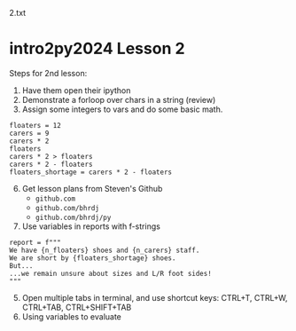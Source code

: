 2.txt
# intro2py2024 Lesson 2

Steps for 2nd lesson:
1. Have them open their ipython
2. Demonstrate a forloop over chars in a string (review)
3. Assign some integers to vars and do some basic math.
```
floaters = 12
carers = 9
carers * 2
floaters
carers * 2 > floaters
carers * 2 - floaters
floaters_shortage = carers * 2 - floaters
```
6. Get lesson plans from Steven's Github
    - ```github.com```
    - ```github.com/bhrdj```
    - ```github.com/bhrdj/py```
5. Use variables in reports with f-strings
```
report = f"""
We have {n_floaters} shoes and {n_carers} staff.
We are short by {floaters_shortage} shoes.
But...
...we remain unsure about sizes and L/R foot sides!
"""
```
5. Open multiple tabs in terminal, and use shortcut keys:
CTRL+T,
CTRL+W,
CTRL+TAB,
CTRL+SHIFT+TAB
6. Using variables to evaluate 







